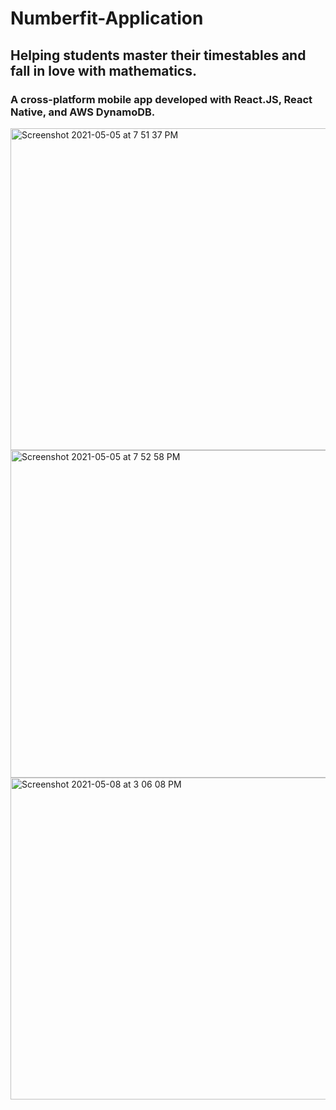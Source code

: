 # Numberfit-Application

## Helping students master their timestables and fall in love with mathematics. 
### A cross-platform mobile app developed with React.JS, React Native, and AWS DynamoDB.
<img width="515" alt="Screenshot 2021-05-05 at 7 51 37 PM" src="https://user-images.githubusercontent.com/69536010/117193900-56c31280-addb-11eb-83d3-75e47352797a.png">

<img width="524" alt="Screenshot 2021-05-05 at 7 52 58 PM" src="https://user-images.githubusercontent.com/69536010/117194045-8540ed80-addb-11eb-81dc-2b9a08420f51.png">

<img width="515" alt="Screenshot 2021-05-08 at 3 06 08 PM" src="https://user-images.githubusercontent.com/69536010/117542068-ec92b380-b00e-11eb-97e1-e8f4968e3f9c.png">

